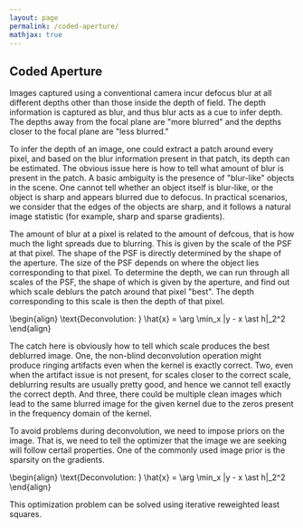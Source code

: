 ```yaml
---
layout: page
permalink: /coded-aperture/
mathjax: true
---
```

## Coded Aperture

Images captured using a conventional camera incur defocus blur at all
different depths other than those inside the depth of field. The depth
information is captured as blur, and thus blur acts as a cue to infer
depth. The depths away from the focal plane are "more blurred" and the
depths closer to the focal plane are "less blurred." 

To infer the depth of an image, one could extract a patch around every
pixel, and based on the blur information present in that patch, its
depth can be estimated. The obvious issue here is how to tell what
amount of blur is present in the patch. A basic ambiguity is the
presence of "blur-like" objects in the scene. One cannot tell whether
an object itself is blur-like, or the object is sharp and appears
blurred due to defocus. In practical scenarios, we consider that the
edges of the objects are sharp, and it follows a natural image
statistic (for example, sharp and sparse gradients). 

The amount of blur at a pixel is related to the amount of defcous,
that is how much the light spreads due to blurring. This is given by
the scale of the PSF at that pixel. The shape of the PSF is directly
determined by the shape of the aperture. The size of the PSF depends
on where the object lies corresponding to that pixel. To determine the
depth, we can run through all scales of the PSF, the shape of which is
given by the aperture, and find out which scale deblurs the patch
around that pixel "best". The depth corresponding to this scale is
then the depth of that pixel.

\\begin{align}
\text{Deconvolution: } \hat{x} = \arg \min_x \|y - x \ast h\|_2^2 
\\end{align}

The catch here is obviously how to tell which scale produces the best
deblurred image. One, the non-blind deconvolution operation might produce
ringing artifacts even when the kernel is exactly correct. Two, even when
the artifact issue is not present, for scales closer to the correct
scale, deblurring results are usually pretty good, and hence we cannot
tell exactly the correct depth. And three, there could be multiple
clean images which lead to the same blurred image for the given kernel
due to the zeros present in the frequency domain of the kernel.

To avoid problems during deconvolution, we need to impose priors on
the image. That is, we need to tell the optimizer that the image we
are seeking will follow certail properties. One of the commonly used
image prior is the sparsity on the gradients. 

\begin{align}
\text{Deconvolution: } \hat{x} = \arg \min_x \|y - x \ast h\|_2^2
\end{align}

This optimization problem can be solved using iterative reweighted
least squares.
